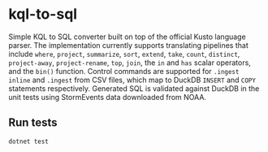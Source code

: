 # kql-to-sql

Simple KQL to SQL converter built on top of the official Kusto language parser.
The implementation currently supports translating pipelines that include
`where`, `project`, `summarize`, `sort`, `extend`, `take`, `count`, `distinct`,
`project-away`, `project-rename`, `top`, `join`, the `in` and `has` scalar operators,
and the `bin()` function. Control commands are supported for
`.ingest inline` and `.ingest` from CSV files, which map to DuckDB `INSERT`
and `COPY` statements respectively. Generated SQL is
validated against DuckDB in the unit tests using StormEvents data downloaded
from NOAA.

## Run tests

```
dotnet test
```
